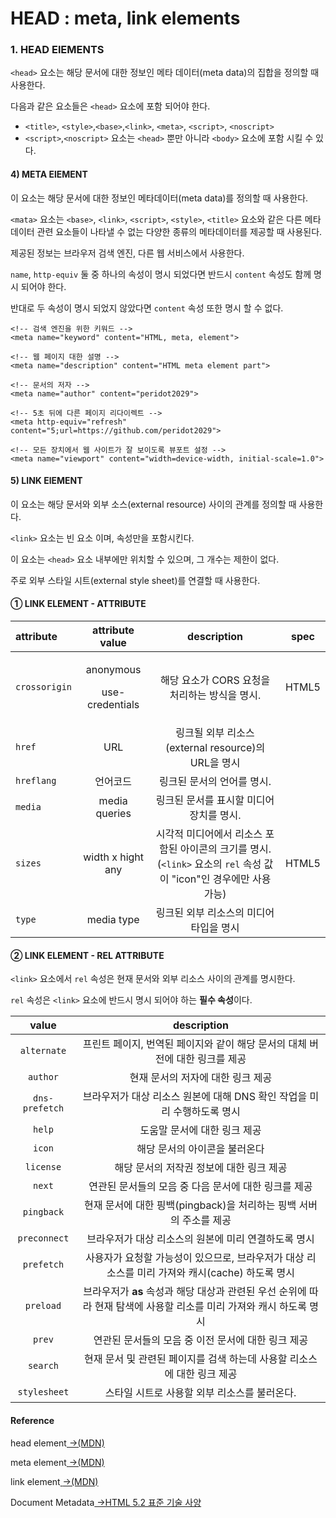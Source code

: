 # HEAD : meta, link elements

### 1. HEAD ElEMENTS

 `<head>` 요소는 해당 문서에 대한 정보인 메타 데이터\(meta data\)의 집합을 정의할 때 사용한다.

다음과 같은 요소들은 `<head>` 요소에 포함 되어야 한다.

* `<title>`, `<style>`,`<base>`,`<link>`, `<meta>`, `<script>`, `<noscript>`
* `<script>`,`<noscript>` 요소는 `<head>` 뿐만 아니라 `<body>` 요소에 포함 시킬 수 있다.

#### 4\) META ElEMENT 

 이 요소는 해당 문서에 대한 정보인 메타데이터\(meta data\)를 정의할 때 사용한다.

`<mata>` 요소는 `<base>`, `<link>`, `<script>`, `<style>`, `<title>` 요소와 같은 다른 메타데이터 관련 요소들이 나타낼 수 없는 다양한 종류의 메타데이터를 제공할 때 사용된다.

제공된 정보는 브라우저 검색 엔진, 다른 웹 서비스에서 사용한다.

`name`, `http-equiv` 둘 중 하나의 속성이 명시 되었다면 반드시 `content` 속성도 함께 명시 되어야 한다.

반대로 두 속성이 명시 되었지 않았다면 `content` 속성 또한 명시 할 수 없다.

```markup
<!-- 검색 엔진을 위한 키워드 -->
<meta name="keyword" content="HTML, meta, element">

<!-- 웹 페이지 대한 설명 -->
<meta name="description" content="HTML meta element part">

<!-- 문서의 저자 -->
<meta name="author" content="peridot2029">

<!-- 5초 뒤에 다른 페이지 리다이렉트 -->
<meta http-equiv="refresh" content="5;url=https://github.com/peridot2029">

<!-- 모든 장치에서 웹 사이트가 잘 보이도록 뷰포트 설정 -->
<meta name="viewport" content="width=device-width, initial-scale=1.0">
```

####  5\) LINK ElEMENT 

이 요소는 해당 문서와 외부 소스\(external resource\) 사이의 관계를 정의할 때 사용한다.

`<link>` 요소는 빈 요소 이며, 속성만을 포함시킨다.

이 요소는 `<head>` 요소 내부에만 위치할 수 있으며, 그 개수는 제한이 없다.

주로 외부 스타일 시트\(external style sheet\)를 연결할 때 사용한다.

#### ① LINK  ELEMENT - ATTRIBUTE

<table>
  <thead>
    <tr>
      <th style="text-align:left">attribute</th>
      <th style="text-align:center">attribute value</th>
      <th style="text-align:center">description</th>
      <th style="text-align:center">spec</th>
    </tr>
  </thead>
  <tbody>
    <tr>
      <td style="text-align:left"><code>crossorigin</code>
      </td>
      <td style="text-align:center">
        <p>anonymous</p>
        <p>use-credentials</p>
      </td>
      <td style="text-align:center">&#xD574;&#xB2F9; &#xC694;&#xC18C;&#xAC00; CORS &#xC694;&#xCCAD;&#xC744;
        &#xCC98;&#xB9AC;&#xD558;&#xB294; &#xBC29;&#xC2DD;&#xC744; &#xBA85;&#xC2DC;.</td>
      <td
      style="text-align:center">HTML5</td>
    </tr>
    <tr>
      <td style="text-align:left"><code>href</code>
      </td>
      <td style="text-align:center">URL</td>
      <td style="text-align:center">&#xB9C1;&#xD06C;&#xB420; &#xC678;&#xBD80; &#xB9AC;&#xC18C;&#xC2A4;(external
        resource)&#xC758; URL&#xC744; &#xBA85;&#xC2DC;</td>
      <td style="text-align:center"></td>
    </tr>
    <tr>
      <td style="text-align:left"><code>hreflang</code>
      </td>
      <td style="text-align:center">&#xC5B8;&#xC5B4;&#xCF54;&#xB4DC;</td>
      <td style="text-align:center">&#xB9C1;&#xD06C;&#xB41C; &#xBB38;&#xC11C;&#xC758; &#xC5B8;&#xC5B4;&#xB97C;
        &#xBA85;&#xC2DC;.</td>
      <td style="text-align:center"></td>
    </tr>
    <tr>
      <td style="text-align:left"><code>media</code>
      </td>
      <td style="text-align:center">media queries</td>
      <td style="text-align:center">&#xB9C1;&#xD06C;&#xB41C; &#xBB38;&#xC11C;&#xB97C; &#xD45C;&#xC2DC;&#xD560;
        &#xBBF8;&#xB514;&#xC5B4; &#xC7A5;&#xCE58;&#xB97C; &#xBA85;&#xC2DC;.</td>
      <td
      style="text-align:center"></td>
    </tr>
    <tr>
      <td style="text-align:left"><code>sizes</code>
      </td>
      <td style="text-align:center">width x hight any</td>
      <td style="text-align:center">&#xC2DC;&#xAC01;&#xC801; &#xBBF8;&#xB514;&#xC5B4;&#xC5D0;&#xC11C; &#xB9AC;&#xC18C;&#xC2A4;
        &#xD3EC;&#xD568;&#xB41C; &#xC544;&#xC774;&#xCF58;&#xC758; &#xD06C;&#xAE30;&#xB97C;
        &#xBA85;&#xC2DC;.
        <br />(<code>&lt;link&gt;</code> &#xC694;&#xC18C;&#xC758; <code>rel</code> &#xC18D;&#xC131;
        &#xAC12;&#xC774; &quot;icon&quot;&#xC778; &#xACBD;&#xC6B0;&#xC5D0;&#xB9CC;
        &#xC0AC;&#xC6A9; &#xAC00;&#xB2A5;)</td>
      <td style="text-align:center">HTML5</td>
    </tr>
    <tr>
      <td style="text-align:left"><code>type</code>
      </td>
      <td style="text-align:center">media type</td>
      <td style="text-align:center">&#xB9C1;&#xD06C;&#xB41C; &#xC678;&#xBD80; &#xB9AC;&#xC18C;&#xC2A4;&#xC758;
        &#xBBF8;&#xB514;&#xC5B4; &#xD0C0;&#xC785;&#xC744; &#xBA85;&#xC2DC;</td>
      <td
      style="text-align:center"></td>
    </tr>
  </tbody>
</table>

#### ② LINK ELEMENT - REL ATTRIBUTE

`<link>` 요소에서 `rel` 속성은 현재 문서와 외부 리소스 사이의 관계를 명시한다.

`rel` 속성은 `<link>` 요소에 반드시 명시 되어야 하는 **필수 속성**이다.

| value | description |
| :---: | :---: |
| `alternate` | 프린트 페이지, 번역된 페이지와 같이 해당 문서의 대체 버전에 대한 링크를 제공 |
| `author` | 현재 문서의 저자에 대한 링크 제공 |
| `dns-prefetch` | 브라우저가 대상 리소스 원본에 대해 DNS 확인 작업을 미리 수행하도록 명시 |
| `help` | 도움말 문서에 대한 링크 제공 |
| `icon` | 해당 문서의 아이콘을 불러온다 |
| `license` | 해당 문서의 저작권 정보에 대한 링크 제공 |
| `next` | 연관된 문서들의 모음 중 다음 문서에 대한 링크를 제공 |
| `pingback` | 현재 문서에 대한 핑백\(pingback\)을 처리하는 핑백 서버의 주소를 제공 |
| `preconnect` | 브라우저가 대상 리소스의 원본에 미리 연결하도록 명시 |
| `prefetch` | 사용자가 요청할 가능성이 있으므로, 브라우저가 대상 리소스를 미리 가져와 캐시\(cache\) 하도록 명시 |
| `preload` | 브라우저가 **as** 속성과 해당 대상과 관련된 우선 순위에 따라 현재 탐색에 사용할 리소를 미리 가져와 캐시 하도록 명시 |
| `prev` | 연관된 문서들의 모음 중 이전 문서에 대한 링크 제공 |
| `search` | 현재 문서 및 관련된 페이지를 검색 하는데 사용할 리소스에 대한 링크 제공 |
| `stylesheet` | 스타일 시트로 사용할 외부 리소스를 불러온다. |

#### Reference

head element[ →\(MDN\)](https://developer.mozilla.org/ko/docs/Web/HTML/Element/head)

meta element[ ](https://developer.mozilla.org/ko/docs/Web/HTML/Element/head)[ →\(MDN\)](https://developer.mozilla.org/ko/docs/Web/HTML/Element/meta)

link element[ ](https://developer.mozilla.org/ko/docs/Web/HTML/Element/head)[ →\(MDN\)](https://developer.mozilla.org/ko/docs/Web/HTML/Element/link)

Document Metadata[ →HTML 5.2 표준 기술 사양﻿](https://html.spec.whatwg.org/multipage/semantics.html)

